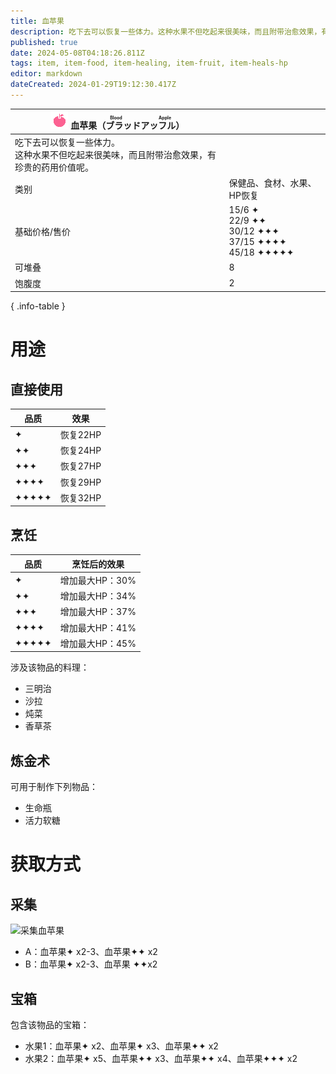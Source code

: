 ```yaml
---
title: 血苹果
description: 吃下去可以恢复一些体力。这种水果不但吃起来很美味，而且附带治愈效果，有珍贵的药用价值呢。
published: true
date: 2024-05-08T04:18:26.811Z
tags: item, item-food, item-healing, item-fruit, item-heals-hp
editor: markdown
dateCreated: 2024-01-29T19:12:30.417Z
---
```


| <div markdown>![物品图标](/assets/global/items/common_fruit.png) <span>血苹果（<ruby>ブラッドアッフル<rt>Blood Apple</rt></ruby>）</span></div>||
| - | - |
| 吃下去可以恢复一些体力。<br>这种水果不但吃起来很美味，而且附带治愈效果，有珍贵的药用价值呢。 ||
| 类别 | 保健品、食材、水果、HP恢复 |
| 基础价格/售价 | 15/6 ✦<br>22/9 ✦✦<br>30/12 ✦✦✦<br>37/15 ✦✦✦✦<br>45/18 ✦✦✦✦✦ |
| 可堆叠 | 8 |
| 饱腹度 | 2 |
{ .info-table }

# 用途
## 直接使用
| 品质 | 效果 |
| - | - |
| ✦ | 恢复22HP |
| ✦✦ | 恢复24HP |
| ✦✦✦ | 恢复27HP |
| ✦✦✦✦ | 恢复29HP |
| ✦✦✦✦✦ | 恢复32HP |
## 烹饪
| 品质 | 烹饪后的效果 |
| - | - |
| ✦ | 增加最大HP：30% |
| ✦✦ | 增加最大HP：34% |
| ✦✦✦ | 增加最大HP：37% |
| ✦✦✦✦ | 增加最大HP：41% |
| ✦✦✦✦✦ | 增加最大HP：45% |
涉及该物品的料理：
- 三明治
- 沙拉
- 炖菜
- 香草茶
## 炼金术
可用于制作下列物品：
- 生命瓶
- 活力软糖

# 获取方式
## 采集
![采集血苹果](/assets/items/blood_apple/get_blood_apple.png)
- A：血苹果✦ x2-3、血苹果✦✦ x2
- B：血苹果✦ x2-3、血苹果 ✦✦x2
## 宝箱
包含该物品的宝箱：
- 水果1：血苹果✦ x2、血苹果✦ x3、血苹果✦✦ x2
- 水果2：血苹果✦ x5、血苹果✦✦ x3、血苹果✦✦ x4、血苹果✦✦✦ x2